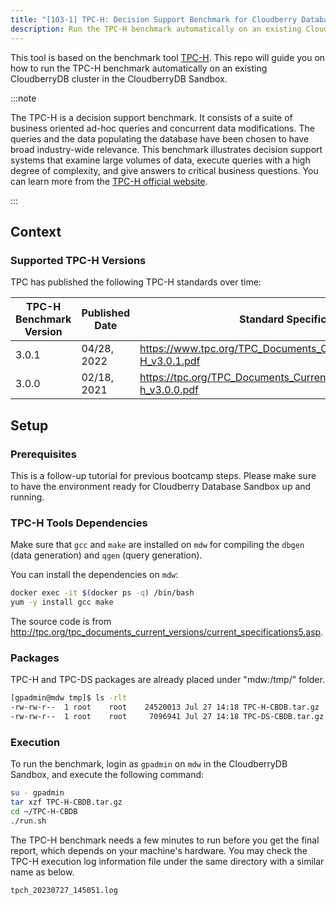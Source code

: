 ```yaml
---
title: "[103-1] TPC-H: Decision Support Benchmark for Cloudberry Database"
description: Run the TPC-H benchmark automatically on an existing Cloudberry Database cluster.
---
```


This tool is based on the benchmark tool [TPC-H](https://www.tpc.org/tpch/default5.asp). 
This repo will guide you on how to run the TPC-H benchmark automatically on an existing CloudberryDB cluster in the CloudberryDB Sandbox.

:::note

The TPC-H is a decision support benchmark. It consists of a suite of business oriented ad-hoc queries and concurrent data modifications. The queries and the data populating the database have been chosen to have broad industry-wide relevance. This benchmark illustrates decision support systems that examine large volumes of data, execute queries with a high degree of complexity, and give answers to critical business questions. You can learn more from the [TPC-H official website](https://www.tpc.org/tpch/).

:::

## Context

### Supported TPC-H Versions

TPC has published the following TPC-H standards over time:

| TPC-H Benchmark Version | Published Date | Standard Specification |
|-|-|-|
| 3.0.1 | 04/28, 2022| https://www.tpc.org/TPC_Documents_Current_Versions/pdf/TPC-H_v3.0.1.pdf |
| 3.0.0 | 02/18, 2021 | https://tpc.org/TPC_Documents_Current_Versions/pdf/tpc-h_v3.0.0.pdf|

## Setup

### Prerequisites

This is a follow-up tutorial for previous bootcamp steps. Please make sure to have the environment ready for Cloudberry Database Sandbox up and running.

### TPC-H Tools Dependencies

Make sure that `gcc` and `make` are installed on `mdw` for compiling the `dbgen` (data generation) and `qgen` (query generation).

You can install the dependencies on `mdw`:

```bash
docker exec -it $(docker ps -q) /bin/bash
yum -y install gcc make
```

The source code is from http://tpc.org/tpc_documents_current_versions/current_specifications5.asp.

### Packages

TPC-H and TPC-DS packages are already placed under "mdw:/tmp/" folder.

```bash
[gpadmin@mdw tmp]$ ls -rlt
-rw-rw-r--  1 root    root    24520013 Jul 27 14:18 TPC-H-CBDB.tar.gz
-rw-rw-r--  1 root    root     7096941 Jul 27 14:18 TPC-DS-CBDB.tar.gz
```

### Execution

To run the benchmark, login as `gpadmin` on `mdw` in the CloudberryDB Sandbox, and execute the following command:

```bash
su - gpadmin
tar xzf TPC-H-CBDB.tar.gz
cd ~/TPC-H-CBDB
./run.sh
```

The TPC-H benchmark needs a few minutes to run before you get the final report, which depends on your machine's hardware. You may check the TPC-H execution log information file under the same directory with a similar name as below.

```
tpch_20230727_145051.log
```
